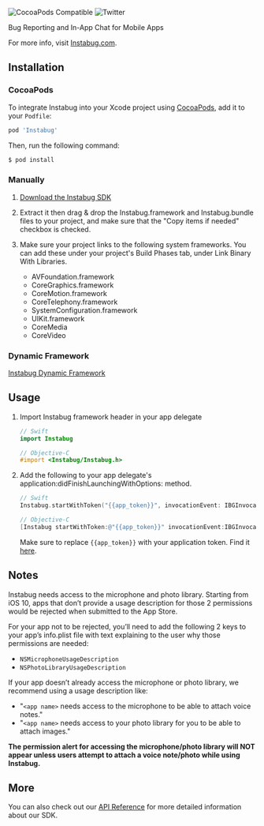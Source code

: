 ![CocoaPods Compatible](https://img.shields.io/cocoapods/v/Instabug.svg)
![Twitter](https://img.shields.io/badge/twitter-@Instabug-blue.svg)

Bug Reporting and In-App Chat for Mobile Apps

For more info, visit [Instabug.com](https://www.instabug.com).

## Installation

### CocoaPods

To integrate Instabug into your Xcode project using [CocoaPods](https://cocoapods.org), add it to your `Podfile`:

```ruby
pod 'Instabug'
```

Then, run the following command:

```bash
$ pod install
```

### Manually

1. [Download the Instabug SDK](https://s3.amazonaws.com/instabug-pro/sdk_releases/Instabug.zip)

2. Extract it then drag & drop the Instabug.framework and Instabug.bundle files to your project, and make sure that the "Copy items if needed" checkbox is checked.

3. Make sure your project links to the following system frameworks. You can add these under your project's Build Phases tab, under Link Binary With Libraries.
	* AVFoundation.framework
	* CoreGraphics.framework
	* CoreMotion.framework
	* CoreTelephony.framework
	* SystemConfiguration.framework
	* UIKit.framework
	* CoreMedia
	* CoreVideo

### Dynamic Framework

[Instabug Dynamic Framework](https://github.com/Instabug/Instabug-iOS/tree/dynamic_framework)

## Usage

1. Import Instabug framework header in your app delegate

    ```swift
    // Swift
    import Instabug
    ```
    
    ```objective-c
    // Objective-C
    #import <Instabug/Instabug.h>
    ```

2. Add the following to your app delegate's application:didFinishLaunchingWithOptions: method.
	
	```swift
	// Swift
	Instabug.startWithToken("{{app_token}}", invocationEvent: IBGInvocationEvent.Shake)
	```
	```objective-c
	// Objective-C
	[Instabug startWithToken:@"{{app_token}}" invocationEvent:IBGInvocationEventShake];
	```
	Make sure to replace `{{app_token}}` with your application token. Find it [here](https://instabug.com/app/sdk/).

## Notes
Instabug needs access to the microphone and photo library. Starting from iOS 10, apps that don’t provide a usage description for those 2 permissions would be rejected when submitted to the App Store.

For your app not to be rejected, you’ll need to add the following 2 keys to your app’s info.plist file with text explaining to the user why those permissions are needed:

* `NSMicrophoneUsageDescription`
* `NSPhotoLibraryUsageDescription`

If your app doesn’t already access the microphone or photo library, we recommend using a usage description like:

* "`<app name>` needs access to the microphone to be able to attach voice notes."
* "`<app name>` needs access to your photo library for you to be able to attach images."

**The permission alert for accessing the microphone/photo library will NOT appear unless users attempt to attach a voice note/photo while using Instabug.**
	
## More

You can also check out our [API Reference](https://instabug.com/public/ios-api-reference/Classes/Instabug.html) for more detailed information about our SDK.
